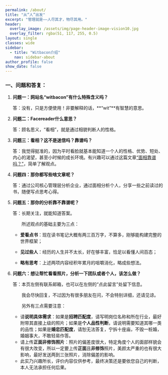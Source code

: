 ```yaml
---
permalink: /about/
title: "从“人”出发"
excerpt: "管理就是——人尽其才，物尽其用。"
header:
  overlay_image: /assets/img/page-header-image-vision10.jpg
  overlay_filter: rgba(51, 117, 255, 0.5)
layout: single
classes: wide
sidebar:
  - title: "Witbacon介绍"
    nav: sidebar-about
author_profile: false
show_date: false
---
```


### 一、问题和答复：

1. **问题一：网站名“witbacon”有什么特殊含义吗？**

   答：没有，只是方便使用！非要解释的话，**“wit”**有智慧的意思。

   

2. **问题二：Facereader什么意思？**

   答：顾名思义，“看相”，就是通过相貌判断人的性格。

   

3. **问题三：看相？这不是迷信吗？靠谱吗？**

   答：我觉得挺准的，因为平时看脸就基本能知道一个人的性格、优势、短处、内心的渴望，甚至小时候的成长环境。有兴趣可以通过这篇文章[“面相靠谱吗？”](/categories/faceread/)，简单了解观点。

   

4. **问题四：那你都写些啥文章呢？**

   答：通过公司核心管理层分析企业，通过面相分析个人，分享一些之前读过的书，随便写点思考心得。

   

5. **问题五：那你的分析靠不靠谱呢？**

   答：长期关注，就能知道答案。

   &emsp;&emsp;所述观点的基础主要为三点：

   - **爱看点书**：现在读书笔记大概有两三百万字，不算多，刚够能构建完整的世界框架；

   - **见过些人**：经历的人生并不太长，好在够丰富，恰足以看懂人间百态；
   - **略有思考**：上述两项内容经积年累月的咀嚼消化，略成些想法。

   

7. **问题六：想让帮忙看看照片，分析一下团队或者个人，该怎么做？**
   
   答：本页左侧有联系邮箱，也可以在左侧的“点此留言”处留下信息。
   
   &emsp;&emsp;我会尽快回复，不过因为有很多朋友在问，不会特别详细，还请见谅。
   
   &emsp;&emsp;另外有三点需要注意：
   
   - 请**说明具体需求**：如果是**招聘匹配度**，请写明岗位名称和所在行业，最好附带其直接上级的照片；如果是**个人品性判断**，请说明需要知道其哪一类的品性；如果是**婚恋匹配度**，请恕无法答复，宁拆十座庙，不毁一桩婚，婚姻事大，不敢轻易作答。
   - 请上传**正面非修饰照片**：照片的偏差度很大，特定角度个人的面部样貌会有很大改变，所以一定要上传**正面**且**非修饰**照片，美颜太严重的也有很大影响，最好发送两到三张照片，消除偏差的影响。
   - 此实乃兴趣所长，评价内容仅供参考，最终决策还是要依您自己的判断，本人无法承担任何后果。